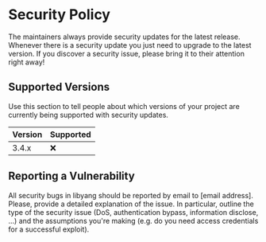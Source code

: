 # Security Policy
The maintainers always provide security updates for the latest release. Whenever there is a security update you just need to upgrade to the latest version.
If you discover a security issue, please bring it to their attention right away!


## Supported Versions

Use this section to tell people about which versions of your project are
currently being supported with security updates.

| Version | Supported          |
| ------- | ------------------ |
| 3.4.x   | :x:                |


## Reporting a Vulnerability

All security bugs in libyang should be reported by email to [email address].
Please, provide a detailed explanation of the issue. In particular, outline the type of the security issue (DoS, authentication bypass, information disclose, ...) and the assumptions you're making (e.g. do you need access credentials for a successful exploit).

